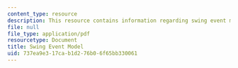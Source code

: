 ```yaml
---
content_type: resource
description: This resource contains information regarding swing event model.
file: null
file_type: application/pdf
resourcetype: Document
title: Swing Event Model
uid: 737ea9e3-17ca-b1d2-76b0-6f65bb330061
---
```

